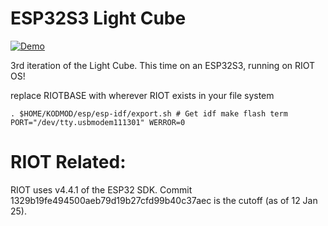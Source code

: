 ESP32S3 Light Cube
=====

[![Demo](https://img.youtube.com/vi/rb5LZi5gW-o/0.jpg)](https://www.youtube.com/watch?v=rb5LZi5gW-o)

3rd iteration of the Light Cube. This time on an ESP32S3, running on RIOT OS!

replace RIOTBASE with wherever RIOT exists in your file system


`
. $HOME/KODMOD/esp/esp-idf/export.sh # Get idf
make flash term PORT="/dev/tty.usbmodem111301" WERROR=0
`

RIOT Related:
=====
RIOT uses v4.4.1 of the ESP32 SDK. Commit 1329b19fe494500aeb79d19b27cfd99b40c37aec is the cutoff (as of 12 Jan 25).
